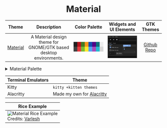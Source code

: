 <h1 align="center">Material</h1>

| Theme | Description | Color Palette | Widgets and UI Elements | GTK Themes |
| :---: | :---: | :---: | :---: | :---: |
| [Material](https://github.com/material-theme/vsc-material-theme) | A Material design theme for GNOME/GTK based desktop environments. | ![Material Palette](./material_palette.png) | ![Material Widgets and UI Elements](./material.png) | [Github Repo](https://github.com/nana-4/materia-theme) |



<details>
<summary>Material Palette</summary>

| Code | Colour             | Hex       | Code | Colour             | Hex       |
|----------------------|--------------------|-----------|----------------------|--------------------|-----------|
| 1                    | Background         | `#212121` | 9                    | Background-bright  | `#424242` |
| 2                    | Red                | `#B7141E` | 10                   | Red-Bright         | `#E83A3F` |
| 3                    | Green              | `#457B23` | 11                   | Green-Bright       | `#7ABA39` |
| 4                    | Yellow             | `#F5971D` | 12                   | Yellow-Bright      | `#FEE92E` |
| 5                    | Blue               | `#134EB2` | 13                   | Blue-Bright        | `#53A4F3` |
| 6                    | Purple             | `#550087` | 14                   | Purple-Bright      | `#A94DBB` |
| 7                    | Cyan               | `#0E707C` | 15                   | Cyan-Bright        | `#26BAD1` |
| 8                    | Foreground         | `#EEEEEE` | 16                   | Foreground-Bright  | `#D8D8D8` |


</details> 

| Terminal Emulators   | Theme  |
|----------------------|--------|
| Kitty                | `kitty +kitten themes`                                           |
| Alacritty            | Made my own for [Alacritty](./alacritty/alacritty.yml)           |

| Rice Example |
| --- |
|![Material Rice Example](https://images.pling.com/img/00/00/43/80/78/1229140/99c41b3a358c1d87fd833d6b327c9aaf998ac9f807dfbe161d3f6aed8d5c7889ee99.png)<br> Credits: [Varlesh](https://github.com/PapirusDevelopmentTeam/materia-kde) |
